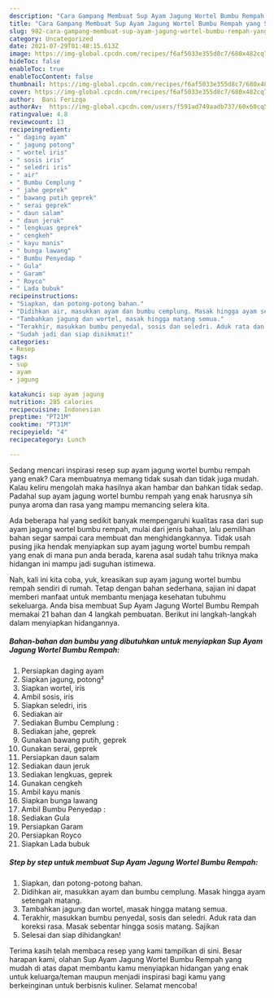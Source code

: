 ```yaml
---
description: "Cara Gampang Membuat Sup Ayam Jagung Wortel Bumbu Rempah yang Sempurna"
title: "Cara Gampang Membuat Sup Ayam Jagung Wortel Bumbu Rempah yang Sempurna"
slug: 982-cara-gampang-membuat-sup-ayam-jagung-wortel-bumbu-rempah-yang-sempurna
category: Uncategorized
date: 2021-07-29T01:48:15.613Z
image: https://img-global.cpcdn.com/recipes/f6af5033e355d8c7/680x482cq70/sup-ayam-jagung-wortel-bumbu-rempah-foto-resep-utama.jpg
hideToc: false
enableToc: true
enableTocContent: false
thumbnail: https://img-global.cpcdn.com/recipes/f6af5033e355d8c7/680x482cq70/sup-ayam-jagung-wortel-bumbu-rempah-foto-resep-utama.jpg
cover: https://img-global.cpcdn.com/recipes/f6af5033e355d8c7/680x482cq70/sup-ayam-jagung-wortel-bumbu-rempah-foto-resep-utama.jpg
author:  Bani Ferizqa
authorAv:  https://img-global.cpcdn.com/users/f591ad749aadb737/60x60cq50/avatar.jpg
ratingvalue: 4.8
reviewcount: 13
recipeingredient:
- " daging ayam"
- " jagung potong"
- " wortel iris"
- " sosis iris"
- " seledri iris"
- " air"
- " Bumbu Cemplung "
- " jahe geprek"
- " bawang putih geprek"
- " serai geprek"
- " daun salam"
- " daun jeruk"
- " lengkuas geprek"
- " cengkeh"
- " kayu manis"
- " bunga lawang"
- " Bumbu Penyedap "
- " Gula"
- " Garam"
- " Royco"
- " Lada bubuk"
recipeinstructions:
- "Siapkan, dan potong-potong bahan."
- "Didihkan air, masukkan ayam dan bumbu cemplung. Masak hingga ayam setengah matang."
- "Tambahkan jagung dan wortel, masak hingga matang semua."
- "Terakhir, masukkan bumbu penyedal, sosis dan seledri. Aduk rata dan koreksi rasa. Masak sebentar hingga sosis matang. Sajikan"
- "Sudah jadi dan siap dinikmati!"
categories:
- Resep
tags:
- sup
- ayam
- jagung

katakunci: sup ayam jagung 
nutrition: 285 calories
recipecuisine: Indonesian
preptime: "PT21M"
cooktime: "PT31M"
recipeyield: "4"
recipecategory: Lunch

---
```



Sedang mencari inspirasi resep sup ayam jagung wortel bumbu rempah yang enak? Cara membuatnya memang tidak susah dan tidak juga mudah. Kalau keliru mengolah maka hasilnya akan hambar dan bahkan tidak sedap. Padahal sup ayam jagung wortel bumbu rempah yang enak harusnya sih punya aroma dan rasa yang mampu memancing selera kita.




Ada beberapa hal yang sedikit banyak mempengaruhi kualitas rasa dari sup ayam jagung wortel bumbu rempah, mulai dari jenis bahan, lalu pemilihan bahan segar sampai cara membuat dan menghidangkannya. Tidak usah pusing jika hendak menyiapkan sup ayam jagung wortel bumbu rempah yang enak di mana pun anda berada, karena asal sudah tahu triknya maka hidangan ini mampu jadi suguhan istimewa.


Nah, kali ini kita coba, yuk, kreasikan sup ayam jagung wortel bumbu rempah sendiri di rumah. Tetap dengan bahan sederhana, sajian ini dapat memberi manfaat untuk membantu menjaga kesehatan tubuhmu sekeluarga. Anda bisa membuat Sup Ayam Jagung Wortel Bumbu Rempah memakai 21 bahan dan 4 langkah pembuatan. Berikut ini langkah-langkah dalam menyiapkan hidangannya.

<!--inarticleads1-->

##### Bahan-bahan dan bumbu yang dibutuhkan untuk menyiapkan Sup Ayam Jagung Wortel Bumbu Rempah:

1. Persiapkan  daging ayam
1. Siapkan  jagung, potong²
1. Siapkan  wortel, iris
1. Ambil  sosis, iris
1. Siapkan  seledri, iris
1. Sediakan  air
1. Sediakan  Bumbu Cemplung :
1. Sediakan  jahe, geprek
1. Gunakan  bawang putih, geprek
1. Gunakan  serai, geprek
1. Persiapkan  daun salam
1. Sediakan  daun jeruk
1. Sediakan  lengkuas, geprek
1. Gunakan  cengkeh
1. Ambil  kayu manis
1. Siapkan  bunga lawang
1. Ambil  Bumbu Penyedap :
1. Sediakan  Gula
1. Persiapkan  Garam
1. Persiapkan  Royco
1. Siapkan  Lada bubuk




<!--inarticleads2-->

##### Step by step untuk membuat Sup Ayam Jagung Wortel Bumbu Rempah:

1. Siapkan, dan potong-potong bahan.
1. Didihkan air, masukkan ayam dan bumbu cemplung. Masak hingga ayam setengah matang.
1. Tambahkan jagung dan wortel, masak hingga matang semua.
1. Terakhir, masukkan bumbu penyedal, sosis dan seledri. Aduk rata dan koreksi rasa. Masak sebentar hingga sosis matang. Sajikan
1. Selesai dan siap dihidangkan!



Terima kasih telah membaca resep yang kami tampilkan di sini. Besar harapan kami, olahan Sup Ayam Jagung Wortel Bumbu Rempah yang mudah di atas dapat membantu kamu menyiapkan hidangan yang enak untuk keluarga/teman maupun menjadi inspirasi bagi kamu yang berkeinginan untuk berbisnis kuliner. Selamat mencoba!
